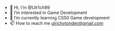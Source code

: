 - 👋 Hi, I’m @Ulr1ch99
- 👀 I’m interested in Game Development
- 🌱 I’m currently learning CS50 Game development
- 📫 How to reach me ulrichvtonder@gmail.com

<!---
Ulr1ch99/Ulr1ch99 is a ✨ special ✨ repository because its `README.md` (this file) appears on your GitHub profile.
You can click the Preview link to take a look at your changes.
--->
